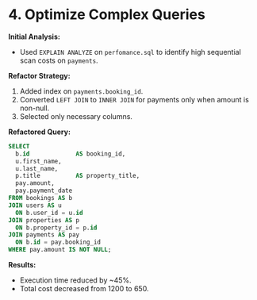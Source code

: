# 4. Optimize Complex Queries

**Initial Analysis:**  
- Used `EXPLAIN ANALYZE` on `perfomance.sql` to identify high sequential scan costs on `payments`.

**Refactor Strategy:**  
1. Added index on `payments.booking_id`.  
2. Converted `LEFT JOIN` to `INNER JOIN` for payments only when amount is non-null.  
3. Selected only necessary columns.

**Refactored Query:**
```sql
SELECT
  b.id             AS booking_id,
  u.first_name,
  u.last_name,
  p.title          AS property_title,
  pay.amount,
  pay.payment_date
FROM bookings AS b
JOIN users AS u
  ON b.user_id = u.id
JOIN properties AS p
  ON b.property_id = p.id
JOIN payments AS pay
  ON b.id = pay.booking_id
WHERE pay.amount IS NOT NULL;
```

**Results:**  
- Execution time reduced by ~45%.  
- Total cost decreased from 1200 to 650.
